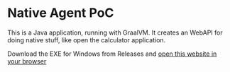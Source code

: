# Native Agent PoC
This is a Java application, running with GraalVM. It creates an WebAPI for doing native stuff, like open the calculator application.

Download the EXE for Windows from Releases and
[open this website in your browser](https://morihofi.de/test/nativeagent.php)